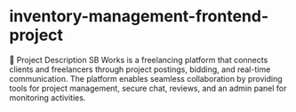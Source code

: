# inventory-management-frontend-project
📌 Project Description  SB Works is a freelancing platform that connects clients and freelancers through project postings, bidding, and real-time communication. The platform enables seamless collaboration by providing tools for project management, secure chat, reviews, and an admin panel for monitoring activities.
